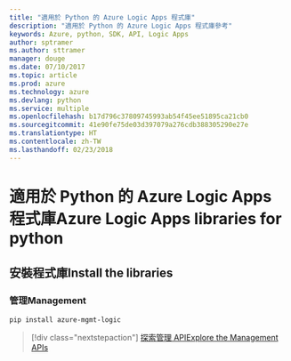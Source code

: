 ```yaml
---
title: "適用於 Python 的 Azure Logic Apps 程式庫"
description: "適用於 Python 的 Azure Logic Apps 程式庫參考"
keywords: Azure, python, SDK, API, Logic Apps
author: sptramer
ms.author: sttramer
manager: douge
ms.date: 07/10/2017
ms.topic: article
ms.prod: azure
ms.technology: azure
ms.devlang: python
ms.service: multiple
ms.openlocfilehash: b17d796c37809745993ab54f45ee51895ca21cb0
ms.sourcegitcommit: 41e90fe75de03d397079a276cdb388305290e27e
ms.translationtype: HT
ms.contentlocale: zh-TW
ms.lasthandoff: 02/23/2018
---
```

# <a name="azure-logic-apps-libraries-for-python"></a><span data-ttu-id="2f0f1-104">適用於 Python 的 Azure Logic Apps 程式庫</span><span class="sxs-lookup"><span data-stu-id="2f0f1-104">Azure Logic Apps libraries for python</span></span>

## <a name="install-the-libraries"></a><span data-ttu-id="2f0f1-105">安裝程式庫</span><span class="sxs-lookup"><span data-stu-id="2f0f1-105">Install the libraries</span></span>


### <a name="management"></a><span data-ttu-id="2f0f1-106">管理</span><span class="sxs-lookup"><span data-stu-id="2f0f1-106">Management</span></span>

```bash
pip install azure-mgmt-logic
```
> [!div class="nextstepaction"]
> [<span data-ttu-id="2f0f1-107">探索管理 API</span><span class="sxs-lookup"><span data-stu-id="2f0f1-107">Explore the Management APIs</span></span>](/python/api/overview/azure/logicapps/management)